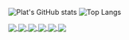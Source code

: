 ![Plat's GitHub stats](https://github-readme-stats.vercel.app/api?username=p1atdev&show_icons=true&count_private=true&theme=tokyonight)
![Top Langs](https://github-readme-stats.vercel.app/api/top-langs/?username=p1atdev&layout=compact&hide=css&theme=tokyonight)


<a href="https://github.com/p1atdev/MonsterSiren">
  <img align="center" src="https://github-readme-stats.vercel.app/api/pin/?username=p1atdev&repo=MonsterSiren" />
</a>

<a href="https://github.com/p1atdev/alloy">
  <img align="center" src="https://github-readme-stats.vercel.app/api/pin/?username=p1atdev&repo=alloy" />
</a>

<a href="https://github.com/p1atdev/whisper">
  <img align="center" src="https://github-readme-stats.vercel.app/api/pin/?username=p1atdev&repo=whisper" />
</a>

<a href="https://github.com/p1atdev/CVE-2021-37850">
  <img align="center" src="https://github-readme-stats.vercel.app/api/pin/?username=p1atdev&repo=CVE-2021-37850" />
</a>

<a href="https://github.com/p1atdev/cinii">
  <img align="center" src="https://github-readme-stats.vercel.app/api/pin/?username=p1atdev&repo=cinii" />
</a>

<a href="https://github.com/p1atdev/calil">
  <img align="center" src="https://github-readme-stats.vercel.app/api/pin/?username=p1atdev&repo=calil" />
</a>
